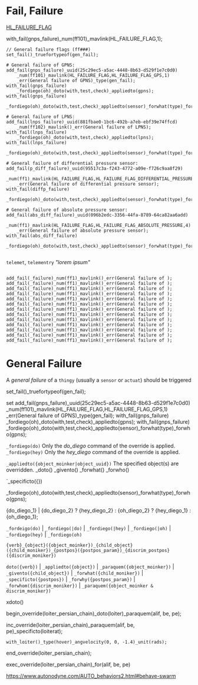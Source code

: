 # Fail, Failure

[HL_FAILURE_FLAG](https://mavlink.io/en/messages/common.html#HL_FAILURE_FLAG)

with_fail(gnps_failure)_num(ff101)_mavlink(HL_FAILURE_FLAG,1);

```Deigo
// General failure flags (ff###)
set_fail()_truefortypeof(gen_fail);

# General failure of GPNS:
add_fail(gnps_failure)_uuid(25c29ec5-a5ac-4448-8b63-d529f1e7c0d0)
    _num(ff101)_mavlink(HL_FAILURE_FLAG,HL_FAILURE_FLAG_GPS,1)
    _err(General failure of GPNS)_type(gen_fail);
with_fail(gnps_failure)
    _fordiego(oh)_doto(with,test,check)_appliedto(gpns);
with_fail(gnps_failure)
    _fordiego(oh)_doto(with,test,check)_appliedto(sensor)_forwhat(type)_forwho(gpns);

# General failure of LPNS:
add_fail(lnps_failure)_uuid(881fbae0-1bc6-492b-a7eb-ebf39e74ffcd)
    _num(ff102)_mavlink()_err(General failure of LPNS);
with_fail(lnps_failure)
    _fordiego(oh)_doto(with,test,check)_appliedto(lpns);
with_fail(lnps_failure)
    _fordiego(oh)_doto(with,test,check)_appliedto(sensor)_forwhat(type)_forwho(lpns);

# General failure of differential pressure sensor:
add_fail(p_diff_failure)_uuid(95517c3a-f243-4772-a09e-f726c9aa8f29)
    _num(ff1)_mavlink(HL_FAILURE_FLAG,HL_FAILURE_FLAG_DIFFERENTIAL_PRESSURE,2)
    _err(General failure of differential pressure sensor);
with_fail(diffp_failure)
    _fordiego(oh)_doto(with,test,check)_appliedto(sensor)_forwhat(type)_forwho(p_diff);

# General failure of absolute pressure sensor:
add_fail(abs_diff_failure)_uuid(096b2edc-3356-44fa-8789-64ca82aa6add)
    _num(ff1)_mavlink(HL_FAILURE_FLAG,HL_FAILURE_FLAG_ABSOLUTE_PRESSURE,4)
    _err(General failure of absolute pressure sensor);
with_fail(abs_diff_failure)
    _fordiego(oh)_doto(with,test,check)_appliedto(sensor)_forwhat(type)_forwho(abs_diff);


```

`telemet`, `telementry` *"lorem ipsum"*


```Diego

add_fail(_failure)_num(ff1)_mavlink()_err(General failure of );
add_fail(_failure)_num(ff1)_mavlink()_err(General failure of );
add_fail(_failure)_num(ff1)_mavlink()_err(General failure of );
add_fail(_failure)_num(ff1)_mavlink()_err(General failure of );
add_fail(_failure)_num(ff1)_mavlink()_err(General failure of );
add_fail(_failure)_num(ff1)_mavlink()_err(General failure of );
add_fail(_failure)_num(ff1)_mavlink()_err(General failure of );
add_fail(_failure)_num(ff1)_mavlink()_err(General failure of );
add_fail(_failure)_num(ff1)_mavlink()_err(General failure of );
add_fail(_failure)_num(ff1)_mavlink()_err(General failure of );
add_fail(_failure)_num(ff1)_mavlink()_err(General failure of );
add_fail(_failure)_num(ff1)_mavlink()_err(General failure of );
add_fail(_failure)_num(ff1)_mavlink()_err(General failure of );
```




# General Failure

A _general failure_ of a `thingy` (usually a `sensor` or `actuat`) should be triggered 


set_fail()_truefortypeof(gen_fail);


set
add_fail(gnps_failure)_uuid(25c29ec5-a5ac-4448-8b63-d529f1e7c0d0)
    _num(ff101)_mavlink(HL_FAILURE_FLAG,HL_FAILURE_FLAG_GPS,1)
    _err(General failure of GPNS)_type(gen_fail);
with_fail(gnps_failure)
    _fordiego(oh)_doto(with,test,check)_appliedto(gpns);
with_fail(gnps_failure)
    _fordiego(oh)_doto(with,test,check)_appliedto(sensor)_forwhat(type)_forwho(gpns);



`_fordiego(do)` Only the *do_diego* command of the override is applied.
`_fordiego(hey)` Only the *hey_diego* command of the override is applied.

`_appliedto({object_moinker|object_uuid})` The specified object(s) are overridden.
_doto()
_givento()
_forwhat()
_forwho()

`_specificto({})

_fordiego(oh)_doto(with,test,check)_appliedto(sensor)_forwhat(type)_forwho(gpns);



{do_diego_1} | {do_diego_2} ? {hey_diego_2} : {oh_diego_2} ? {hey_diego_1} : {oh_diego_1};

`_fordeigo(do)` | `_fordiego(|do)` | `_fordiego(|hey)` | `_fordiego(|oh)` | `_fordiego(hey)` | `_fordiego(oh)`


`{verb}_{object}({object_moinker})_{child_object}({child_moniker})_{postpos}({postpos_param})_{discrim_postpos}({discrim_moniker})`

`doto({verb})` | `_appliedto({object})` | `_paraquem({object_moinker})` | `_givento({child_object})` | `_forwhat({child_moniker})` | `_specificto({postpos})` | `_forwhy({postpos_param})` | `_forwhom({discrim_moniker})` | `_paraquem({object_moinker & discrim_moniker})`

xdoto()

begin_override(loiter_persian_chain)_doto(loiter)_paraquem(alif, be, pe);

inc_override(loiter_persian_chain)_paraquem(alif, be, pe)_specificto(loiterat);

    with_loiter()_type(hover)_angvelocity(0, 0, -1.4)_unit(rads);

end_override(loiter_persian_chain);

exec_override(loiter_persian_chain)_for(alif, be, pe)


https://www.autonodyne.com/AUTO_behaviors2.html#behave-swarm